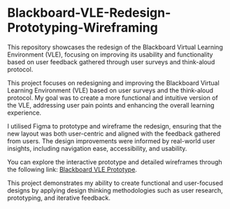 # Blackboard-VLE-Redesign-Prototyping-Wireframing
This repository showcases the redesign of the Blackboard Virtual Learning Environment (VLE), focusing on improving its usability and functionality based on user feedback gathered through user surveys and think-aloud protocol.

This project focuses on redesigning and improving the Blackboard Virtual Learning Environment (VLE) based on user surveys and the think-aloud protocol. My goal was to create a more functional and intuitive version of the VLE, addressing user pain points and enhancing the overall learning experience.

I utilised Figma to prototype and wireframe the redesign, ensuring that the new layout was both user-centric and aligned with the feedback gathered from users. The design improvements were informed by real-world user insights, including navigation ease, accessibility, and usability.

You can explore the interactive prototype and detailed wireframes through the following link: [Blackboard VLE Prototype](https://www.figma.com/design/TEYQ1dSJCEqmGhKDi8riCh/Blackboard-VLE?node-id=0-1&t=BT3EsPko96QEhCOs-1).

This project demonstrates my ability to create functional and user-focused designs by applying design thinking methodologies such as user research, prototyping, and iterative feedback.
